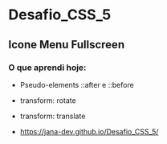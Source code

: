 # Desafio_CSS_5

## Icone Menu Fullscreen

### O que aprendi hoje:

- Pseudo-elements ::after e ::before
- transform: rotate
- transform: translate

- https://jana-dev.github.io/Desafio_CSS_5/


